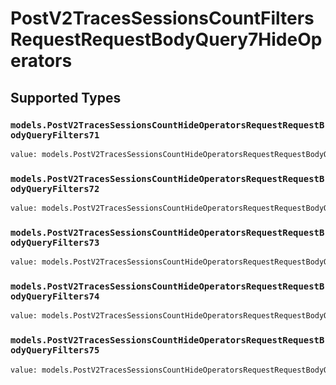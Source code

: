# PostV2TracesSessionsCountFiltersRequestRequestBodyQuery7HideOperators


## Supported Types

### `models.PostV2TracesSessionsCountHideOperatorsRequestRequestBodyQueryFilters71`

```python
value: models.PostV2TracesSessionsCountHideOperatorsRequestRequestBodyQueryFilters71 = /* values here */
```

### `models.PostV2TracesSessionsCountHideOperatorsRequestRequestBodyQueryFilters72`

```python
value: models.PostV2TracesSessionsCountHideOperatorsRequestRequestBodyQueryFilters72 = /* values here */
```

### `models.PostV2TracesSessionsCountHideOperatorsRequestRequestBodyQueryFilters73`

```python
value: models.PostV2TracesSessionsCountHideOperatorsRequestRequestBodyQueryFilters73 = /* values here */
```

### `models.PostV2TracesSessionsCountHideOperatorsRequestRequestBodyQueryFilters74`

```python
value: models.PostV2TracesSessionsCountHideOperatorsRequestRequestBodyQueryFilters74 = /* values here */
```

### `models.PostV2TracesSessionsCountHideOperatorsRequestRequestBodyQueryFilters75`

```python
value: models.PostV2TracesSessionsCountHideOperatorsRequestRequestBodyQueryFilters75 = /* values here */
```

